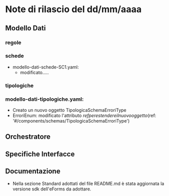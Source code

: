 # Note di rilascio del dd/mm/aaaa



## Modello Dati

### regole

### schede

* modello-dati-schede-SC1.yaml:
  * modificato.....
 
### tipologiche


### modello-dati-tipologiche.yaml:

  * Creato un nuovo oggetto TipologicaSchemaErroriType
  * ErroriEnum: modificato l'attributo $ref per estendere il nuovo oggetto ($ref: '#/components/schemas/TipologicaSchemaErroriType')

## Orchestratore

## Specifiche Interfacce

## Documentazione

* Nella sezione Standard adottati del file README.md è stata aggiornata la versione sdk dell'eForms da adottare.
